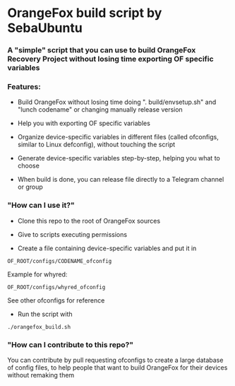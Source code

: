 # OrangeFox build script by SebaUbuntu

### A "simple" script that you can use to build OrangeFox Recovery Project without losing time exporting OF specific variables



### Features:

 - Build OrangeFox without losing time doing ". build/envsetup.sh" and "lunch codename" or changing manually release version

 - Help you with exporting OF specific variables

 - Organize device-specific variables in different files (called ofconfigs, similar to Linux defconfig), without touching the script

 - Generate device-specific variables step-by-step, helping you what to choose

 - When build is done, you can release file directly to a Telegram channel or group

### "How can I use it?"

 - Clone this repo to the root of OrangeFox sources

 - Give to scripts executing permissions

 - Create a file containing device-specific variables and put it in 
<pre><code>OF_ROOT/configs/CODENAME_ofconfig</code></pre>
Example for whyred: 
<pre><code>OF_ROOT/configs/whyred_ofconfig</code></pre>
See other ofconfigs for reference

 - Run the script with 
<pre><code>./orangefox_build.sh</code></pre>

### "How can I contribute to this repo?"

You can contribute by pull requesting ofconfigs to create a large database of config files, to help people that want to build OrangeFox for their devices without remaking them
